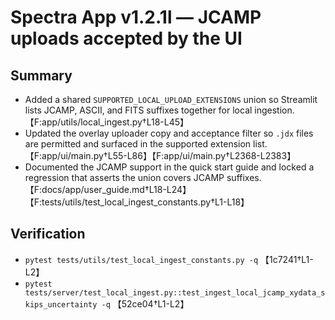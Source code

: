 # Spectra App v1.2.1l — JCAMP uploads accepted by the UI

## Summary
- Added a shared `SUPPORTED_LOCAL_UPLOAD_EXTENSIONS` union so Streamlit lists JCAMP, ASCII, and FITS suffixes together for local ingestion. 【F:app/utils/local_ingest.py†L18-L45】
- Updated the overlay uploader copy and acceptance filter so `.jdx` files are permitted and surfaced in the supported extension list. 【F:app/ui/main.py†L55-L86】【F:app/ui/main.py†L2368-L2383】
- Documented the JCAMP support in the quick start guide and locked a regression that asserts the union covers JCAMP suffixes. 【F:docs/app/user_guide.md†L18-L24】【F:tests/utils/test_local_ingest_constants.py†L1-L18】

## Verification
- `pytest tests/utils/test_local_ingest_constants.py -q` 【1c7241†L1-L2】
- `pytest tests/server/test_local_ingest.py::test_ingest_local_jcamp_xydata_skips_uncertainty -q` 【52ce04†L1-L2】
